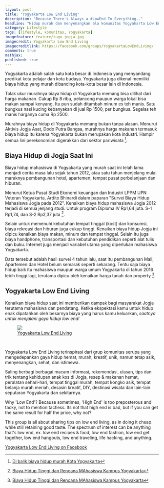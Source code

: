 ```yaml
---
layout: post
title: "Yogyakarta Low End Living"
description: "Because There's Always a #LowEnd To Everything.."
headline: "Hidup murah dan menyenangkan ala komunitas Yogyakarta Low End Living"
category: Lifestyle
tags: [lifestyle, komunitas, Yogyakarta]
imagefeature: feature/tugu-jogja.jpg
imagecredit: Yogyakarta Low End Living
imagecreditlink: https://facebook.com/groups/YogyakartaLowEndLiving/
comments: true
mathjax: 
published: true
---
```


Yogyakarta adalah salah satu kota besar di Indonesia yang menyandang predikat kota pelajar dan kota budaya. Yogyakarta juga dikenal memiliki biaya hidup yang murah dibanding kota-kota besar lain di Indonesia. 

Tolak ukur murahnya biaya hidup di Yogyakarta memang bisa dilihat dari harga makanan. Cukup Rp 8 ribu, pelancong maupun warga lokal bisa makan sampai kenyang. Itu pun sudah ditambah minum es teh manis. Satu bungkus nasi kucing kebanyakan di jual Rp 1500, per bungkus. Segelas teh manis harganya cuma Rp 2500.

Murahnya biaya hidup di Yogyakarta memang bukan tanpa alasan. Menurut Aktivis Jogja Asat, Dodo Putra Bangsa, murahnya harga makanan termasuk biaya hidup itu karena Yogyakarta bukan merupakan kota industri. Hampir semua lini perekonomian digerakkan dari sektor pariwisata [^1].

## Biaya Hidup di Jogja Saat Ini ##

Biaya hidup mahasiswa di Yogyakarta yang murah saat ini telah lama menjadi cerita masa lalu sejak tahun 2012, atau satu tahun menjelang mulai maraknya pembangunan hotel, apartemen, tempat pusat perbelanjaan dan hiburan.

Menurut Ketua Pusat Studi Ekonomi keuangan dan Industri LPPM UPN Veteran Yogyakarta, Ardito Bhinardi dalam paparan "Survei Biaya Hidup Mahasiswa Jogja pada 2012". Kenaikan biaya hidup mahasiswa Jogja 2012 terjadi di semua jenjang studi. Untuk program Diploma IV Rp1,64 juta. S-1 Rp1,74, dan S-2 Rp2,37 juta [^2].

Selain untuk memenuhi kebutuhan tempat tinggal (kost) dan konsumsi, biaya rekreasi dan hiburan juga cukup tinggi. Kenaikan biaya hidup Jogja ini dipicu kenaikan biaya makan, minum dan tempat tinggal. Selain itu juga biaya handphone, transportasi dan kebutuhan pendidikan seperti alat tulis dan buku. Internet juga menjadi variabel utama yang diperlukan mahasiswa Yogyakarta.

Data tersebut adalah hasil survei 4 tahun lalu, saat itu pembangunan Mall, Apartemen dan Hotel belum semarak seperti sekarang. Tentu saja biaya hidup baik itu mahasiswa maupun warga umum Yogyakarta di tahun 2016 lebih tinggi lagi, terutama dipicu oleh kenaikan harga tanah dan property [^2].

## Yogyakarta Low End Living ##

Kenaikan biaya hidup saat ini memberikan dampak bagi masyarakat Jogja terutama mahasiswa dan pendatang. Ketika ekspektasi kamu untuk hidup enak dipatahkan oleh besarnya biaya yang harus kamu keluarkan, *saatnya untuk menjalani gaya hidup low end!*

<figure>
	<a href="{{ site.url }}/images/post/yogyakarta-low-end-living-banner.jpg"><img src="{{ site.url }}/images/post/yogyakarta-low-end-living-banner.jpg"></a>
	<figcaption><a href="https://facebook.com/groups/YogyakartaLowEndLiving/" target="_blank">Yogyakarta Low End Living</a></figcaption>
</figure><br/>

Yogyakarta Low End Living terinspirasi dari grup komunitas serupa yang mengedepankan gaya hidup hemat, murah, kreatif, unik, namun tetap asik, menyenangkan, sehat, dan istimewa.

Saling berbagi berbagai macam informasi, rekomendasi, ulasan, tips dan trik tentang kehidupan anak kos di Jogja, resep & makanan hemat, peralatan sehari-hari, tempat tinggal murah, tempat kongko asik, tempat belanja murah meriah, desasin kreatif, DIY, destinasi wisata dan lain-lain seputaran Yogyakarta dan sekitarnya.

Why 'Low End'?
Because sometimes, 'High End' is too preposterous and tacky, not to mention tactless. Its not that high end is bad, but if you can get the same result for half the price, why not?

This group is all about sharing tips on low end living, as in doing it cheap while still retaining good taste. The spectrum of interest can be anything that's low end, ex. low end recipes & food, low end fashion, low end get together, low end hangouts, low end traveling, life hacking, and anything.

[Yogyakarta Low End Living on Facebook](https://facebook.com/groups/YogyakartaLowEndLiving/)

[^1]: [Di balik biaya hidup murah Kota Yogyakarta](https://www.merdeka.com/khas/di-balik-biaya-hidup-murah-kota-yogyakarta-sisi-lain-yogyakarta-3.html)
[^2]: [Biaya Hidup Tinggi dan Rencana MAhasiswa Kampus Yogyakarta](http://jogjauncover.blogspot.co.id/2016/02/biaya-hidup-mahasiswa-kampus-yogyakarta.html)